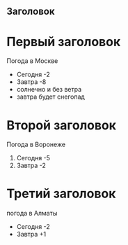 ## Заголовок

# Первый заголовок

Погода в Москве
 
 * Сегодня -2
 * Завтра -8
 * солнечно и без ветра
 * завтра будет снегопад

# Второй заголовок

Погода в Воронеже

1. Сегодня -5
2. Завтра -2
# Третий заголовок 
погода в Алматы
* Сегодня -2
* Завтра  +1
